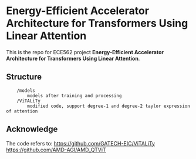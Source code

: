 # Energy-Efficient Accelerator Architecture for Transformers Using Linear Attention

This is the repo for ECE562 project **Energy-Efficient Accelerator Architecture for Transformers Using Linear Attention**.

## Structure

```
    /models
        models after training and processing
    /ViTALiTy
        modified code, support degree-1 and degree-2 taylor expression of attention
```


## Acknowledge

The code refers to:
https://github.com/GATECH-EIC/ViTALiTy
https://github.com/AMD-AGI/AMD_QTViT

